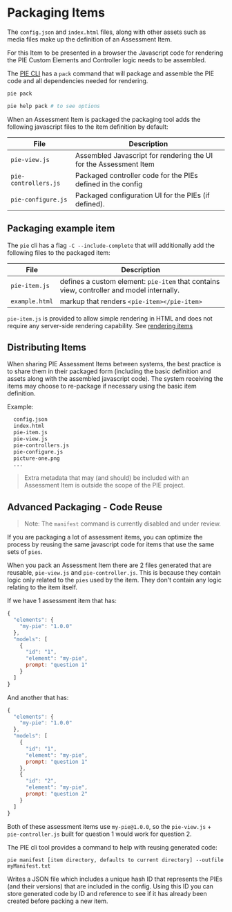 # Packaging Items


The `config.json` and `index.html` files, along with other assets such as media files make up the definition of an Assessment Item.

For this Item to be presented in a browser the Javascript code for rendering the PIE Custom Elements and Controller logic needs to be assembled.

The [PIE CLI](https://github.com/PieLabs/pie-cli) has a `pack` command that will package and assemble the PIE code and all dependencies needed for rendering. 

```bash
pie pack
```

```bash
pie help pack # to see options
```

When an Assessment Item is packaged the packaging tool adds the following javascript files to the item definition by default: 

| File              | Description                                                        |
|-------------------|--------------------------------------------------------------------|
| `pie-view.js`       | Assembled Javascript for rendering the UI for the Assessment Item  |
| `pie-controllers.js` | Packaged controller code for the PIEs defined in the config        |
| `pie-configure.js` | Packaged configuration UI for the PIEs (if defined).        |



## Packaging example item 

The `pie` cli has a flag `-C --include-complete` that will additionally add the following files to the packaged item:

| File              | Description                                                        |
|-------------------|--------------------------------------------------------------------|
| `pie-item.js`            | defines a custom element: `pie-item` that contains view, controller and model internally.     |
| `example.html`            | markup that renders `<pie-item></pie-item>`      |


`pie-item.js` is provided to allow simple rendering in HTML and does not require any server-side rendering capability. See [rendering items](rendering-items.md)


## Distributing Items

When sharing PIE Assessment Items between systems, the best practice is to share them in their packaged form (including the basic definition and assets along with the assembled javascript code). The system receiving the items may choose to re-package if necessary using the basic item definition.


Example:

```bash
  config.json
  index.html
  pie-item.js
  pie-view.js
  pie-controllers.js
  pie-configure.js
  picture-one.png
  ...
```

> Extra metadata that may (and should) be included with an Assessment Item is outside the scope of the PIE project.



## Advanced Packaging - Code Reuse

> Note: The `manifest` command is currently disabled and under review.

If you are packaging a lot of assessment items, you can optimize the process by reusing the same javascript code for items that use the same sets of `pies`.

When you pack an Assessment Item there are 2 files generated that are reusable, `pie-view.js` and `pie-controller.js`. This is because they contain logic only related to the `pies` used by the item. They don't contain any logic relating to the item itself. 

If we have 1 assessment item that has: 

```javascript
{
  "elements": {
    "my-pie": "1.0.0"    
  },
  "models": [
    {
      "id": "1",
      "element": "my-pie",
      prompt: "question 1"
    }
  ]
}

```

And another that has:

```javascript
{
  "elements": {
    "my-pie": "1.0.0"    
  },
  "models": [
    {
      "id": "1",
      "element": "my-pie",
      prompt: "question 1"
    },
    {
      "id": "2",
      "element": "my-pie",
      prompt: "question 2"
    }
  ]
}
```

Both of these assessment items use `my-pie@1.0.0`, so the `pie-view.js` + `pie-controller.js` built for question 1 would work for question 2. 

The PIE cli tool provides a command to help with reusing generated code:

`pie manifest [item directory, defaults to current directory] --outfile myManifest.txt`

Writes a JSON file which includes a unique hash ID that represents the PIEs (and their versions) that are included in the config.
Using this ID you can store generated code by ID and reference to see if it has already been created before packing a new item.






